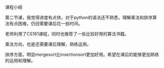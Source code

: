 课程小结

第二节课，我觉得进度有点快，对于python的语法还不熟悉，理解乘法和排序算法有点困难，仍旧需要课后花一些时间。

老师利用了CS161课程，同时也推荐了一些比较好用的算法书籍。

乘法方向，也是还需要课后理解，熟练运用。

排序方面，明显mergesort比insertionsort更加好用。希望在课后的能够更加熟练的运用和理解。



